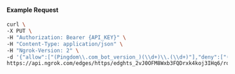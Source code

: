 <!-- Code generated for API Clients. DO NOT EDIT. -->

#### Example Request

```bash
curl \
-X PUT \
-H "Authorization: Bearer {API_KEY}" \
-H "Content-Type: application/json" \
-H "Ngrok-Version: 2" \
-d '{"allow":["(Pingdom\\.com_bot_version_)(\\d+)\\.(\\d+)"],"deny":["(made_up_bot)/(\\d+)\\.(\\d+)"],"enabled":true}' \
https://api.ngrok.com/edges/https/edghts_2vJ0OFM8Wxb3FQDrxk4koj3IHq6/routes/edghtsrt_2vJ0OJZxpr4TaZjSXO8ZUippbjB/user_agent_filter
```

